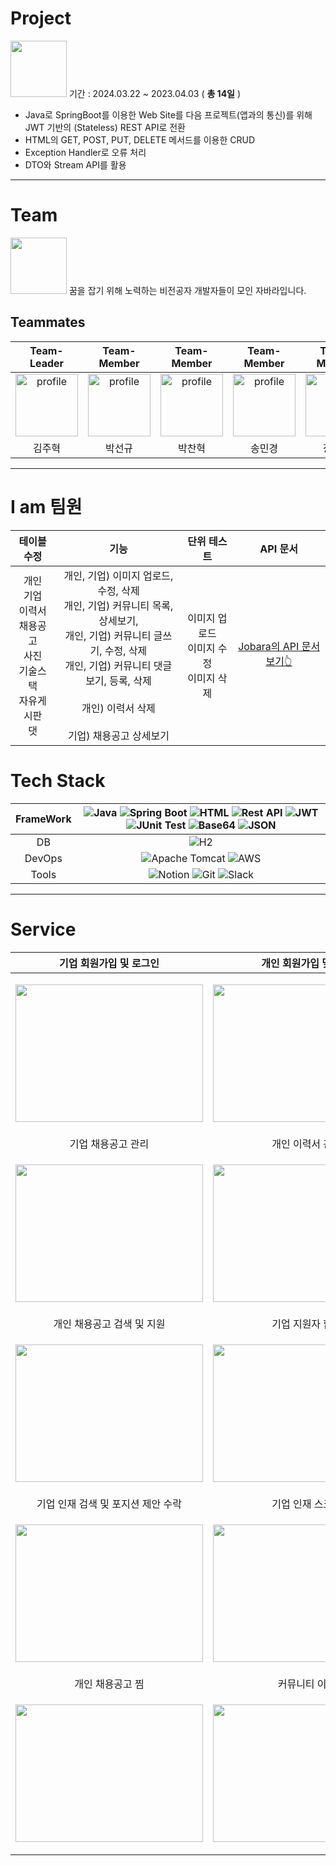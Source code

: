 # Project

<img src="https://github.com/kjh5848/miniproject-JOBALR/assets/161176345/8bc39efd-533f-4696-ae5c-99b07c0e1462" height=90> 기간 : 2024.03.22 ~ 2023.04.03 ( __총 14일__ )

- Java로 SpringBoot를 이용한 Web Site를 다음 프로젝트(앱과의 통신)를 위해 JWT 기반의 (Stateless) REST API로 전환
- HTML의 GET, POST, PUT, DELETE 메서드를 이용한 CRUD
- Exception Handler로 오류 처리
- DTO와 Stream API를 활용

---

# Team
<img src="https://github.com/kjh5848/miniproject-JOBALR/assets/161176345/8bc39efd-533f-4696-ae5c-99b07c0e1462" height=90>
꿈을 잡기 위해 노력하는 비전공자 개발자들이 모인 자바라입니다.

## Teammates
| Team-Leader | Team-Member | Team-Member | Team-Member | Team-Member |
|:-----------:|:-----------:|:-----------:|:-----------:|:-----------:|
| <img src="https://github.com/vosw1/miniproject-jobala-v2-ssr/assets/153582401/d20420bf-008c-4fd0-a7e0-8983d7606c7c" alt="profile" width="100" height="100"> | <img src="https://github.com/vosw1/miniproject-jobala-v2-ssr/assets/153582401/c4180860-481a-46f0-a0e2-df05bdf8a586" alt="profile" width="100" height="100"> | <img src="https://github.com/vosw1/miniproject-jobala-v2-ssr/assets/153582401/9d7395db-e810-466e-bd9d-9216d18d0395" alt="profile" width="100" height="100"> | <img src="https://avatars.githubusercontent.com/u/153582401?v=4" alt="profile" width="100" height="100"> | <img src="https://github.com/vosw1/miniproject-jobala-v2-ssr/assets/153582401/84715293-8f3a-4939-8122-c85438791364" alt="profile" width="100" height="100"> |
| 김주혁 | 박선규 | 박찬혁 | 송민경 | 장유진 |

---

#  I am 팀원
| 테이블 수정 | 기능 | 단위 테스트 | API 문서|
|:--:|:---------------:|:---------------:|:--:|
|개인<br/>기업<br/>이력서<br/>채용공고<br/>사진<br/>기술스택<br/>자유게시판<br/>댓| 개인, 기업) 이미지 업로드, 수정, 삭제<br/>개인, 기업) 커뮤니티 목록, 상세보기, </br>개인, 기업) 커뮤니티 글쓰기, 수정, 삭제<br/>개인, 기업) 커뮤니티 댓글 보기, 등록, 삭제<br/><br/>개인) 이력서 삭제<br/><br/>기업) 채용공고 상세보기|이미지 업로드<br/>이미지 수정<br/>이미지 삭제|[ Jobara의 API 문서 보기👆 ](https://valuable-garnet-407.notion.site/API-aeb68f07e90a477a917edcffff774f27)|

# Tech Stack

| FrameWork | ![Java](https://img.shields.io/badge/Java-%23ED8B00.svg?style=flat&logo=openjdk&logoColor=white) ![Spring Boot](https://img.shields.io/badge/-Spring%20Boot-brightgreen?logo=spring&logoColor=white) ![HTML](https://img.shields.io/badge/-HTML5-blue?logo=css3&logoColor=white) ![Rest API](https://img.shields.io/badge/RestAPI-ED8B00?style=flat&logo=restapi&logoColor=white) ![JWT](https://img.shields.io/badge/JWT-ffcd00.svg?style=flat&logo=jwt&logoColor=white) ![JUnit Test](https://img.shields.io/badge/JUnitTest-E34F26?style=flat&logo=junit&logoColor=white) ![Base64](https://img.shields.io/badge/base64-FFA500?style=flat&logo=base64&logoColor=white) ![JSON](https://img.shields.io/badge/json-0078D4?style=flat&logo=json&logoColor=white) |
| :-------: | :----------------------------------------------------------------------------------------------------------------------------------------------------------------------------------------------------------------------------------------------------------------------------------------------------------------------------------------------------------------------------------------------------: |
|    DB     | ![H2](https://img.shields.io/badge/-H2-orange?logo=amazondocumentdb&logoColor=white)                                                                                                                                                                                                                           |
|  DevOps   | ![Apache Tomcat](https://img.shields.io/badge/apache%20tomcat-%23F8DC75.svg?style=flat&logo=apache-tomcat&logoColor=black) ![AWS](https://img.shields.io/badge/Amazonaws-232F3E?style=flat&logo=amazonaws&logoColor=white)                                                                                                                                                                                 |
|   Tools   | ![Notion](https://img.shields.io/badge/-Notion-black?logo=notion&logoColor=white) ![Git](https://img.shields.io/badge/-Git-red?logo=git&logoColor=white) ![Slack](https://img.shields.io/badge/-Slack-purple?logo=slack&logoColor=white) |

---

# Service

| 기업 회원가입 및 로그인 | 개인 회원가입 및 로그 |
|:-----------------:|:-------------------:|
| <p align="center"><img src="https://github.com/vosw1/miniproject-jobala-v2-restapi/assets/153582401/ae047240-7848-4372-91f4-3e5df302f74b" width="300" height="220"/></p> | <p align="center"><img src="https://github.com/vosw1/miniproject-jobala-v2-restapi/assets/153582401/bfd06c3d-24c0-42b1-9f4e-b3449c2b7daa" width="300" height="220"/></p> |
| 기업 채용공고 관리 | 개인 이력서 관리 |
| <p align="center"><img src="https://github.com/vosw1/miniproject-jobala-v2-restapi/assets/153582401/e7d55541-98fe-45f7-91c9-9b7f3fd10134" width="300" height="220"/></p> | <p align="center"><img src="https://github.com/vosw1/miniproject-jobala-v2-restapi/assets/153582401/2a3f5ddf-b2f7-4b6c-80ec-38cbaaabc1ed" width="300" height="220"/></p> |
| 개인 채용공고 검색 및 지원 | 기업 지원자 합격 |
| <p align="center"><img src="https://github.com/vosw1/miniproject-jobala-v2-restapi/assets/153582401/f0351c06-a91f-45ee-bf83-7d3679df8306" width="300" height="220"/></p> | <p align="center"><img src="https://github.com/vosw1/miniproject-jobala-v2-restapi/assets/153582401/9f7dd8fa-f9d2-4921-8345-620492e64411" width="300" height="220"/></p> |
| 기업 인재 검색 및 포지션 제안 수락 | 기업 인재 스크랩 |
| <p align="center"><img src="https://github.com/vosw1/miniproject-jobala-v2-restapi/assets/153582401/07781096-0f37-4573-930b-914f0ba2c46c" width="300" height="220"/></p> | <p align="center"><img src="https://github.com/vosw1/miniproject-jobala-v2-restapi/assets/153582401/be7a72a7-b2fe-4450-b6de-cf719d792449" width="300" height="220"/></p> |
| 개인 채용공고 찜 | 커뮤니티 이용 |
| <p align="center"><img src="https://github.com/vosw1/miniproject-jobala-v2-restapi/assets/153582401/7fd60978-84c8-4e9b-aa41-d03425d5ab2f" width="300" height="220"/></p> | <p align="center"><img src="https://github.com/vosw1/miniproject-jobala-v2-restapi/assets/153582401/e0753fe3-737e-4fed-939b-0bea59e1e5ee" width="300" height="220"/></p> |
